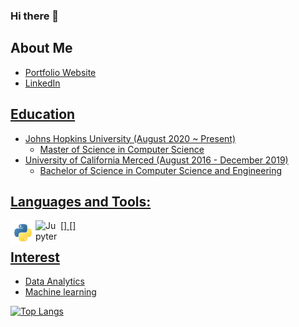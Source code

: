 ### Hi there 👋

## About Me
- <a href="https://whehdwns.github.io/DongjunCho/"> Portfolio Website 
- <a href="https://www.linkedin.com/in/dongjun-dj-cho/"> LinkedIn

## Education
- Johns Hopkins University (August 2020 ~ Present)
	- Master of Science in Computer Science
- University of California Merced (August 2016 - December 2019)
 	- Bachelor of Science in Computer Science and Engineering
## Languages and Tools:
[<img align="left" alt="Python" width="40px" src="https://raw.githubusercontent.com/github/explore/80688e429a7d4ef2fca1e82350fe8e3517d3494d/topics/python/python.png"/>]
[<img align="left" alt="Jupyter" width="40px" src="https://upload.wikimedia.org/wikipedia/commons/thumb/3/38/Jupyter_logo.svg/883px-Jupyter_logo.svg.png"/>]
## Interest
- Data Analytics
- Machine learning


[![Top Langs](https://github-readme-stats.vercel.app/api/top-langs/?username=whehdwns)](https://github.com/whehdwns?tab=repositories)

<!--
**whehdwns/whehdwns** is a ✨ _special_ ✨ repository because its `README.md` (this file) appears on your GitHub profile.

Here are some ideas to get you started:

- 🔭 I’m currently working on ...
- 🌱 I’m currently learning ...
- 👯 I’m looking to collaborate on ...
- 🤔 I’m looking for help with ...
- 💬 Ask me about ...
- 📫 How to reach me: ...
- 😄 Pronouns: ...
- ⚡ Fun fact: ...
-->

<!--
 <div align=center>
	
[![whehdwns's github stats](https://github-readme-stats.vercel.app/api?username=whehdwns)](https://github.com/anuraghazra/github-readme-stats)<br>
[![Hits](https://hits.seeyoufarm.com/api/count/incr/badge.svg?url=https%3A%2F%2Fgithub.com%2Frlagywns0213&count_bg=%2379C83D&title_bg=%23555555&icon=&icon_color=%23E7E7E7&title=%EC%A1%B0%ED%9A%8C+%EC%88%98&edge_flat=false)](https://hits.seeyoufarm.com)
	
 </div>
-->

